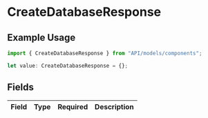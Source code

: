# CreateDatabaseResponse

## Example Usage

```typescript
import { CreateDatabaseResponse } from "API/models/components";

let value: CreateDatabaseResponse = {};
```

## Fields

| Field       | Type        | Required    | Description |
| ----------- | ----------- | ----------- | ----------- |